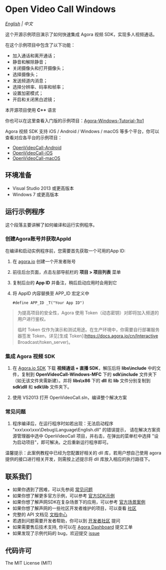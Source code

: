 # Open Video Call Windows

*[English](README.md) | 中文*

这个开源示例项目演示了如何快速集成 Agora 视频 SDK，实现多人视频通话。

在这个示例项目中包含了以下功能：

- 加入通话和离开通话；
- 静音和解除静音；
- 关闭摄像头和打开摄像头；
- 选择摄像头；
- 发送频道内消息；
- 选择分辨率、码率和帧率；
- 设置加密模式；
- 开启和关闭黑白滤镜；

本开源项目使用 **C++** 语言

你也可以在这里查看入门版的示例项目：[Agora-Windows-Tutorial-1to1](https://github.com/AgoraIO/Agora-Windows-Tutorial-1to1)

Agora 视频 SDK 支持 iOS / Android / Windows / macOS 等多个平台，你可以查看对应各平台的示例项目：

- [OpenVideoCall-Android](https://github.com/AgoraIO/OpenVideoCall-Android)
- [OpenVideoCall-iOS](https://github.com/AgoraIO/OpenVideoCall-iOS)
- [OpenVideoCall-macOS](https://github.com/AgoraIO/OpenVideoCall-macOS)

## 环境准备

- Visual Studio 2013 或更高版本
- Windows 7 或更高版本

## 运行示例程序

这个段落主要讲解了如何编译和运行实例程序。

### 创建Agora账号并获取AppId

在编译和启动实例程序前，您需要首先获取一个可用的App ID:
1. 在 [agora.io](https://dashboard.agora.io/signin/) 创建一个开发者账号
2. 前往后台页面，点击左部导航栏的 **项目 > 项目列表** 菜单
3. 复制后台的 **App ID** 并备注，稍后启动应用时会用到它
4. 将 AppID 内容替换至 APP_ID 宏定义中

    ```
    #define APP_ID _T("Your App ID")
    ```

> 为提高项目的安全性，Agora 使用 Token（动态密钥）对即将加入频道的用户进行鉴权。
>
> 临时 Token 仅作为演示和测试用途。在生产环境中，你需要自行部署服务器签发 Token，详见[生成 Token](https://docs.agora.io/cn/Interactive Broadcast/token_server)。

### 集成 Agora 视频 SDK

1. 在 [Agora.io SDK](https://www.agora.io/cn/blog/download/) 下载 **视频通话 + 直播 SDK**，解压后将 **libs\include** 中的文件，复制到 **OpenVideoCall-Windows-MFC** 下的 **sdk\include** 文件夹下（如无该文件夹需新建）。并将 **libs\x86** 下的 **dll** 和 **lib** 文件分别复制到 **sdk\dll** 和 **sdk\lib** 文件夹下。

2. 使用 VS2013 打开 OpenVideoCall.sln，编译整个解决方案


### 常见问题

1. 程序编译后，在运行程序时如若出现：无法启动程序 "xxx\xxx\xxx\Debug\Language\English.dll" 的错误提示， 请在解决方案资源管理器中选中 OpenVideoCall 项目，并右击，在弹出的菜单栏中选择 "设为启动项目"，即可解决。之后重新运行程序即可。


温馨提示：此案例教程中已经为您配置好相关的 dll 库，若用户想自己使用 agora 提供的接口进行相关开发，则需按上述提示将 dll 库放入相应的执行路径下。

## 联系我们

- 如果你遇到了困难，可以先参阅 [常见问题](https://docs.agora.io/cn/faq)
- 如果你想了解更多官方示例，可以参考 [官方SDK示例](https://github.com/AgoraIO)
- 如果你想了解声网SDK在复杂场景下的应用，可以参考 [官方场景案例](https://github.com/AgoraIO-usecase)
- 如果你想了解声网的一些社区开发者维护的项目，可以查看 [社区](https://github.com/AgoraIO-Community)
- 完整的 API 文档见 [文档中心](https://docs.agora.io/cn/)
- 若遇到问题需要开发者帮助，你可以到 [开发者社区](https://rtcdeveloper.com/) 提问
- 如果需要售后技术支持, 你可以在 [Agora Dashboard](https://dashboard.agora.io) 提交工单
- 如果发现了示例代码的 bug，欢迎提交 [issue](https://github.com/AgoraIO/Basic-Video-Call/issues)

## 代码许可

The MIT License (MIT)
